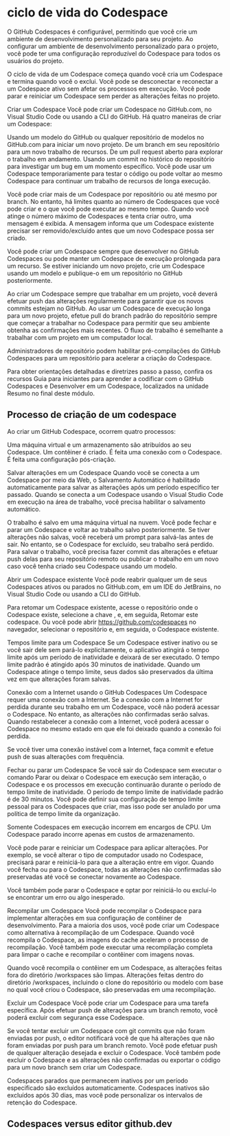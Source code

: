 # ciclo de vida do Codespace

O GitHub Codespaces é configurável, permitindo que você crie um ambiente de desenvolvimento personalizado para seu projeto. Ao configurar um ambiente de desenvolvimento personalizado para o projeto, você pode ter uma configuração reproduzível do Codespace para todos os usuários do projeto.

O ciclo de vida de um Codespace começa quando você cria um Codespace e termina quando você o exclui. Você pode se desconectar e reconectar a um Codespace ativo sem afetar os processos em execução. Você pode parar e reiniciar um Codespace sem perder as alterações feitas no projeto.

Criar um Codespace
Você pode criar um Codespace no GitHub.com, no Visual Studio Code ou usando a CLI do GitHub. Há quatro maneiras de criar um Codespace:

Usando um modelo do GitHub ou qualquer repositório de modelos no GitHub.com para iniciar um novo projeto.
De um branch em seu repositório para um novo trabalho de recursos.
De um pull request aberto para explorar o trabalho em andamento.
Usando um commit no histórico do repositório para investigar um bug em um momento específico.
Você pode usar um Codespace temporariamente para testar o código ou pode voltar ao mesmo Codespace para continuar um trabalho de recursos de longa execução.

Você pode criar mais de um Codespace por repositório ou até mesmo por branch. No entanto, há limites quanto ao número de Codespaces que você pode criar e o que você pode executar ao mesmo tempo. Quando você atinge o número máximo de Codespaces e tenta criar outro, uma mensagem é exibida. A mensagem informa que um Codespace existente precisar ser removido/excluído antes que um novo Codespace possa ser criado.

Você pode criar um Codespace sempre que desenvolver no GitHub Codespaces ou pode manter um Codespace de execução prolongada para um recurso. Se estiver iniciando um novo projeto, crie um Codespace usando um modelo e publique-o em um repositório no GitHub posteriormente.

Ao criar um Codespace sempre que trabalhar em um projeto, você deverá efetuar push das alterações regularmente para garantir que os novos commits estejam no GitHub. Ao usar um Codespace de execução longa para um novo projeto, efetue pull do branch padrão do repositório sempre que começar a trabalhar no Codespace para permitir que seu ambiente obtenha as confirmações mais recentes. O fluxo de trabalho é semelhante a trabalhar com um projeto em um computador local.

Administradores de repositório podem habilitar pré-compilações do GitHub Codespaces para um repositório para acelerar a criação do Codespace.

Para obter orientações detalhadas e diretrizes passo a passo, confira os recursos Guia para iniciantes para aprender a codificar com o GitHub Codespaces e Desenvolver em um Codespace, localizados na unidade Resumo no final deste módulo.

## Processo de criação de um codespace
Ao criar um GitHub Codespace, ocorrem quatro processos:

Uma máquina virtual e um armazenamento são atribuídos ao seu Codespace.
Um contêiner é criado.
É feita uma conexão com o Codespace.
É feita uma configuração pós-criação.

Salvar alterações em um Codespace
Quando você se conecta a um Codespace por meio da Web, o Salvamento Automático é habilitado automaticamente para salvar as alterações após um período específico ter passado. Quando se conecta a um Codespace usando o Visual Studio Code em execução na área de trabalho, você precisa habilitar o salvamento automático.

O trabalho é salvo em uma máquina virtual na nuvem. Você pode fechar e parar um Codespace e voltar ao trabalho salvo posteriormente. Se tiver alterações não salvas, você receberá um prompt para salvá-las antes de sair. No entanto, se o Codespace for excluído, seu trabalho será perdido. Para salvar o trabalho, você precisa fazer commit das alterações e efetuar push delas para seu repositório remoto ou publicar o trabalho em um novo caso você tenha criado seu Codespace usando um modelo.

Abrir um Codespace existente
Você pode reabrir qualquer um de seus Codespaces ativos ou parados no GitHub.com, em um IDE do JetBrains, no Visual Studio Code ou usando a CLI do GitHub.

Para retomar um Codespace existente, acesse o repositório onde o Codespace existe, selecione a chave , e, em seguida, Retomar este codespace. Ou você pode abrir https://github.com/codespaces no navegador, selecionar o repositório e, em seguida, o Codespace existente.

Tempos limite para um Codespace
Se um Codespace estiver inativo ou se você sair dele sem pará-lo explicitamente, o aplicativo atingirá o tempo limite após um período de inatividade e deixará de ser executado. O tempo limite padrão é atingido após 30 minutos de inatividade. Quando um Codespace atinge o tempo limite, seus dados são preservados da última vez em que alterações foram salvas.

Conexão com a Internet usando o GitHub Codespaces
Um Codespace requer uma conexão com a Internet. Se a conexão com a Internet for perdida durante seu trabalho em um Codespace, você não poderá acessar o Codespace. No entanto, as alterações não confirmadas serão salvas. Quando restabelecer a conexão com a Internet, você poderá acessar o Codespace no mesmo estado em que ele foi deixado quando a conexão foi perdida.

Se você tiver uma conexão instável com a Internet, faça commit e efetue push de suas alterações com frequência.

Fechar ou parar um Codespace
Se você sair do Codespace sem executar o comando Parar ou deixar o Codespace em execução sem interação, o Codespace e os processos em execução continuarão durante o período de tempo limite de inatividade. O período de tempo limite de inatividade padrão é de 30 minutos. Você pode definir sua configuração de tempo limite pessoal para os Codespaces que criar, mas isso pode ser anulado por uma política de tempo limite da organização.

Somente Codespaces em execução incorrem em encargos de CPU. Um Codespace parado incorre apenas em custos de armazenamento.

Você pode parar e reiniciar um Codespace para aplicar alterações. Por exemplo, se você alterar o tipo de computador usado no Codespace, precisará parar e reiniciá-lo para que a alteração entre em vigor. Quando você fecha ou para o Codespace, todas as alterações não confirmadas são preservadas até você se conectar novamente ao Codespace.

Você também pode parar o Codespace e optar por reiniciá-lo ou excluí-lo se encontrar um erro ou algo inesperado.


Recompilar um Codespace
Você pode recompilar o Codespace para implementar alterações em sua configuração de contêiner de desenvolvimento. Para a maioria dos usos, você pode criar um Codespace como alternativa à recompilação de um Codespace. Quando você recompila o Codespace, as imagens do cache aceleram o processo de recompilação. Você também pode executar uma recompilação completa para limpar o cache e recompilar o contêiner com imagens novas.

Quando você recompila o contêiner em um Codespace, as alterações feitas fora do diretório /workspaces são limpas. Alterações feitas dentro do diretório /workspaces, incluindo o clone do repositório ou modelo com base no qual você criou o Codespace, são preservadas em uma recompilação.

Excluir um Codespace
Você pode criar um Codespace para uma tarefa específica. Após efetuar push de alterações para um branch remoto, você poderá excluir com segurança esse Codespace.

Se você tentar excluir um Codespace com git commits que não foram enviadas por push, o editor notificará você de que há alterações que não foram enviadas por push para um branch remoto. Você pode efetuar push de qualquer alteração desejada e excluir o Codespace. Você também pode excluir o Codespace e as alterações não confirmadas ou exportar o código para um novo branch sem criar um Codespace.

Codespaces parados que permanecem inativos por um período especificado são excluídos automaticamente. Codespaces inativos são excluídos após 30 dias, mas você pode personalizar os intervalos de retenção do Codespace.

## Codespaces versus editor github.dev
